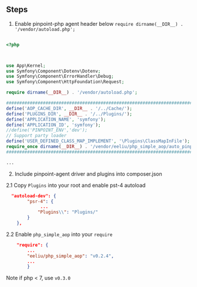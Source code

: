 ## Steps

1. Enable pinpoint-php agent header below `require dirname(__DIR__) . '/vendor/autoload.php';`

```php

<?php



use App\Kernel;
use Symfony\Component\Dotenv\Dotenv;
use Symfony\Component\ErrorHandler\Debug;
use Symfony\Component\HttpFoundation\Request;

require dirname(__DIR__) . '/vendor/autoload.php';

########################################################################
define('AOP_CACHE_DIR', __DIR__ . '/../Cache/');
define('PLUGINS_DIR', __DIR__ . '/../Plugins/');
define('APPLICATION_NAME', 'symfony');
define('APPLICATION_ID', 'symfony');
//define('PINPOINT_ENV','dev');
// Support party loader
define('USER_DEFINED_CLASS_MAP_IMPLEMENT', '\Plugins\ClassMapInFile');
require_once dirname(__DIR__) . '/vendor/eeliu/php_simple_aop/auto_pinpointed.php';
########################################################################

...

```

2. Include pinpoint-agent driver and plugins into composer.json

2.1 Copy `Plugins` into your root and enable pst-4 autoload

```json
  "autoload-dev": {
        "psr-4": {
             ...
            "Plugins\\": "Plugins/"
        }
    },
```

2.2 Enable `php_simple_aop` into your `require`

```json
    "require": {
        ...
        "eeliu/php_simple_aop": "v0.2.4",
        ...
        }
```

Note if php < 7, use `v0.3.0`
